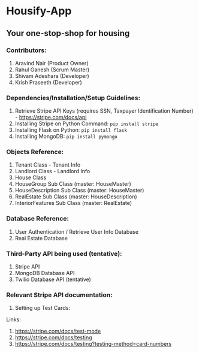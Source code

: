 # Housify-App

## Your one-stop-shop for housing

### Contributors:

1.  Aravind Nair (Product Owner)
2.  Rahul Ganesh (Scrum Master)
3.  Shivam Adeshara (Developer)
4.  Krish Praseeth (Developer)

### Dependencies/Installation/Setup Guidelines:

1.  Retrieve Stripe API Keys (requires SSN, Taxpayer Identification Number) - https://stripe.com/docs/api
2.  Installing Stripe on Python Command: `pip install stripe`
3.  Installing Flask on Python: `pip install flask`
4.  Installing MongoDB: `pip install pymongo`

### Objects Reference:

1.  Tenant Class - Tenant Info
2.  Landlord Class - Landlord Info
3.  House Class
4.  HouseGroup Sub Class (master: HouseMaster)
5.  HouseDescription Sub Class (master: HouseMaster)
6.  RealEstate Sub Class (master: HouseDescription)
7.  InteriorFeatures Sub Class (master: RealEstate)

### Database Reference:

1.  User Authentication / Retrieve User Info Database
2.  Real Estate Database

### Third-Party API being used (tentative):

1.  Stripe API
2.  MongoDB Database API
3.  Twilio Database API (tentative)

### Relevant Stripe API documentation:

1.  Setting up Test Cards:

Links:

1. https://stripe.com/docs/test-mode
2. https://stripe.com/docs/testing
3. https://stripe.com/docs/testing?testing-method=card-numbers
